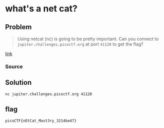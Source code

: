 # what's a net cat?
## Problem
> Using netcat (nc) is going to be pretty important. Can you connect to `jupiter.challenges.picoctf.org` at port `41120` to get the flag?

[link](https://play.picoctf.org/practice/challenge/34)
### Source
## Solution
`nc jupiter.challenges.picoctf.org 41120`
## flag
`picoCTF{nEtCat_Mast3ry_3214be47}`